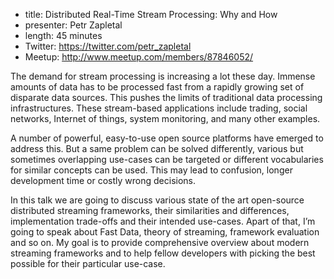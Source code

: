 * title: Distributed Real-Time Stream Processing: Why and How
* presenter: Petr Zapletal
* length: 45 minutes
* Twitter: https://twitter.com/petr_zapletal
* Meetup: http://www.meetup.com/members/87846052/

The demand for stream processing is increasing a lot these day. Immense amounts of data has to be processed fast
from a rapidly growing set of disparate data sources. This pushes the limits of traditional data processing 
infrastructures. These stream-based applications include trading, social networks, Internet of things, system
monitoring, and many other examples. 

A number of powerful, easy-to-use open source platforms have emerged to address this. But a same problem can be 
solved differently, various but sometimes overlapping use-cases can be targeted or different vocabularies for similar
concepts can be used. This may lead to confusion, longer development time or costly wrong decisions.

In this talk we are going to discuss various state of the art open-source distributed streaming frameworks, 
their similarities and differences, implementation trade-offs and their intended use-cases. Apart of that, I’m 
going to speak about Fast Data, theory of streaming, framework evaluation and so on. My goal is to provide 
comprehensive overview about modern streaming frameworks and to help fellow developers with picking the best possible 
for their particular use-case. 
